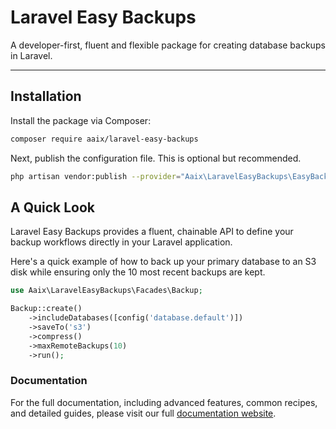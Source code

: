 # Laravel Easy Backups

A developer-first, fluent and flexible package for creating database backups in Laravel.

---

## Installation

Install the package via Composer:

```bash
composer require aaix/laravel-easy-backups
```

Next, publish the configuration file. This is optional but recommended.

```bash
php artisan vendor:publish --provider="Aaix\LaravelEasyBackups\EasyBackupsServiceProvider" --tag="config"
```

## A Quick Look

Laravel Easy Backups provides a fluent, chainable API to define your backup workflows directly in your Laravel application.

Here's a quick example of how to back up your primary database to an S3 disk while ensuring only the 10 most recent backups are
kept.

```php
use Aaix\LaravelEasyBackups\Facades\Backup;

Backup::create()
    ->includeDatabases([config('database.default')])
    ->saveTo('s3')
    ->compress()
    ->maxRemoteBackups(10)
    ->run();
```

### Documentation

For the full documentation, including advanced features, common recipes, and detailed guides, please visit our full [documentation
website](https://jonaaix.github.io/laravel-easy-backups).

